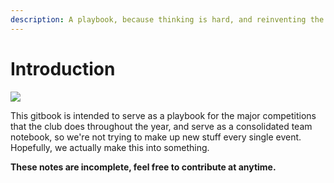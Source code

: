 ```yaml
---
description: A playbook, because thinking is hard, and reinventing the wheel is dumb.
---
```


# Introduction

![](https://www.sportys.com//media/catalog/product/cache/0956b385f780edd0ade142aa21f8618a/m/9/m947_72.jpg)

This gitbook is intended to serve as a playbook for the major competitions that the club does throughout the year, and serve as a consolidated team notebook, so we're not trying to make up new stuff every single event.\
Hopefully, we actually make this into something.

**These notes are incomplete, feel free to contribute at anytime.**
